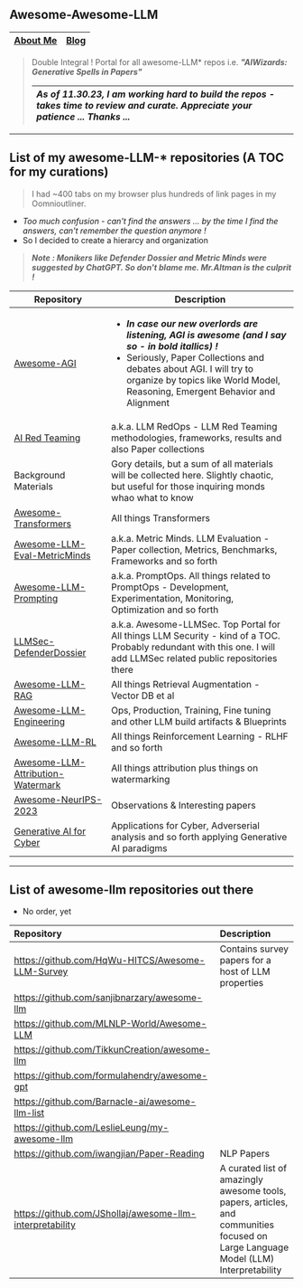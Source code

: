 ## Awesome-Awesome-LLM
| [About Me](https://ksankar.medium.com/about-me-the-pitter-patter-of-small-feats-de22f4c36ea6) | [Blog](https://ksankar.medium.com) |
| :- | :- |
> Double Integral ! Portal for all awesome-LLM* repos i.e. ***"AIWizards: Generative Spells in Papers"***
>
> |***As of 11.30.23, I am working hard to build the repos - takes time to review and curate. Appreciate your patience ... Thanks ...***|
> | :- |
> 
***
## List of my awesome-LLM-* repositories (A TOC for my curations)
> I had ~400 tabs on my browser plus hundreds of link pages in my Oomnioutliner.
* _Too much confusion - can't find the answers ... by the time I find the answers, can't remember the question anymore !_
* So I decided to create a hierarcy and organization

> ***Note : Monikers like _Defender Dossier_ and _Metric Minds_ were suggested by ChatGPT. So don't blame me. Mr.Altman is the culprit !***

| Repository | Description | 
| - | - |
| [Awesome-AGI](https://github.com/xsankar/Awesome-AGI) | <ul><li>***In case our new overlords are listening, AGI is awesome (and I say so - in bold itallics) !*** </li> <li>Seriously, Paper Collections and debates about AGI. I will try to organize by topics like World Model, Reasoning, Emergent Behavior and Alignment</li></ul> |
| [AI Red Teaming ](https://github.com/xsankar/AI-Red-Teaming) | a.k.a. LLM RedOps - LLM Red Teaming methodologies, frameworks, results and also Paper collections|
| Background Materials | Gory details, but a sum of all materials will be collected here. Slightly chaotic, but useful for those inquiring monds whao what to know |
| [Awesome-Transformers](https://github.com/xsankar/Awesome-Transformers) | All things Transformers|
| [Awesome-LLM-Eval-MetricMinds](https://github.com/xsankar/awesome-LLM-Eval-MetricMinds) | a.k.a. Metric Minds. LLM Evaluation - Paper collection, Metrics, Benchmarks, Frameworks and so forth|
| [Awesome-LLM-Prompting](https://github.com/xsankar/Awesome-LLM-Prompting) | a.k.a. PromptOps. All things related to PromptOps - Development, Experimentation, Monitoring, Optimization and so forth |
| [LLMSec-DefenderDossier](https://github.com/xsankar/LLMSec-DefenderDossier) | a.k.a. Awesome-LLMSec. Top Portal for All things LLM Security - kind of a TOC. Probably redundant with this one. I will add LLMSec related public repositories there |
| [Awesome-LLM-RAG](https://github.com/xsankar/Awesome-LLM-RAG) | All things Retrieval Augmentation - Vector DB et al |
| [Awesome-LLM-Engineering](https://github.com/xsankar/Awesome-LLM-Engineering) | Ops, Production, Training, Fine tuning and other LLM build artifacts & Blueprints|
| [Awesome-LLM-RL](https://github.com/xsankar/Awesome-LLM-RL) | All things Reinforcement Learning - RLHF and so forth |
| [Awesome-LLM-Attribution-Watermark](https://github.com/xsankar/Awesome-LLM-Attribution-Watermark) | All things attribution plus things on watermarking |
| [Awesome-NeurIPS-2023](https://github.com/xsankar/Awesome-neurips-2023) | Observations & Interesting papers |
| [Generative AI for Cyber](https://github.com/xsankar/GenAI-for-Cyber) | Applications for Cyber, Adverserial analysis and so forth applying Generative AI paradigms |
***
## List of awesome-llm repositories out there
* No order, yet
   
| Repository | Description | 
| :- | :- |
| https://github.com/HqWu-HITCS/Awesome-LLM-Survey | Contains survey papers for a host of LLM properties |
| https://github.com/sanjibnarzary/awesome-llm | |
| https://github.com/MLNLP-World/Awesome-LLM | |
| https://github.com/TikkunCreation/awesome-llm | |
| https://github.com/formulahendry/awesome-gpt | |
| https://github.com/Barnacle-ai/awesome-llm-list | |
| https://github.com/LeslieLeung/my-awesome-llm | |
| https://github.com/iwangjian/Paper-Reading | NLP Papers |
| https://github.com/JShollaj/awesome-llm-interpretability | A curated list of amazingly awesome tools, papers, articles, and communities focused on Large Language Model (LLM) Interpretability |
